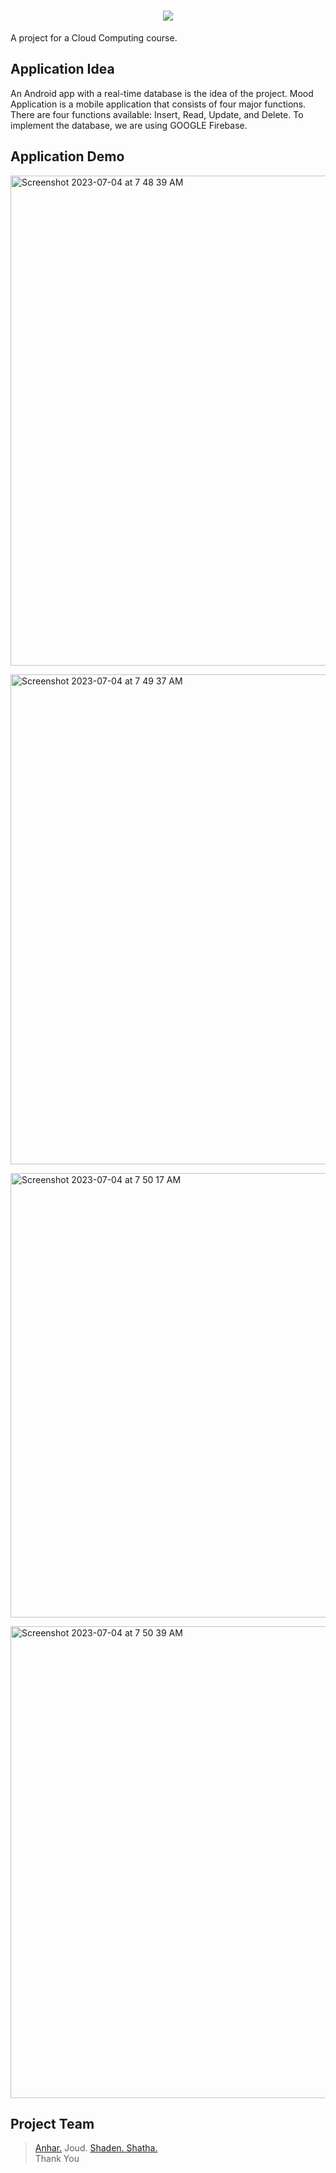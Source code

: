 # <div align="center"><img src="https://github.com/dever-SH/Mood-Tracker-Application/assets/73385631/213ea9b0-c878-4643-a70f-e9e5a011445e"/> </div>
A project for a Cloud Computing course.

## Application Idea
An Android app with a real-time database is the idea of the project. 
Mood Application is a mobile application that consists of four major functions. There are four functions available: Insert, Read, Update, and Delete. To implement the database, we are using GOOGLE Firebase.

## Application Demo
<img width="784" alt="Screenshot 2023-07-04 at 7 48 39 AM" src="https://github.com/dever-SH/Mood-Tracker-Application/assets/73385631/52922b49-78df-430f-ba5d-414499d74384"> <br>

<img width="784" alt="Screenshot 2023-07-04 at 7 49 37 AM" src="https://github.com/dever-SH/Mood-Tracker-Application/assets/73385631/ff94a2b0-056c-4ade-9576-2d27a4945376"> <br>

<img width="711" alt="Screenshot 2023-07-04 at 7 50 17 AM" src="https://github.com/dever-SH/Mood-Tracker-Application/assets/73385631/5eb945a1-1492-4b3b-be6c-b7babe3cc593"> <br>

<img width="755" alt="Screenshot 2023-07-04 at 7 50 39 AM" src="https://github.com/dever-SH/Mood-Tracker-Application/assets/73385631/2175237d-7005-42e7-a079-4805d6a0689e"> <br>

## Project Team
> <a href="https://github.com/EAnhar"> Anhar.</a> Joud. <a href="https://github.com/dever-SH"> Shaden. </a> <a href="https://github.com/shathaa2"> Shatha. </a> <br>
> Thank You
